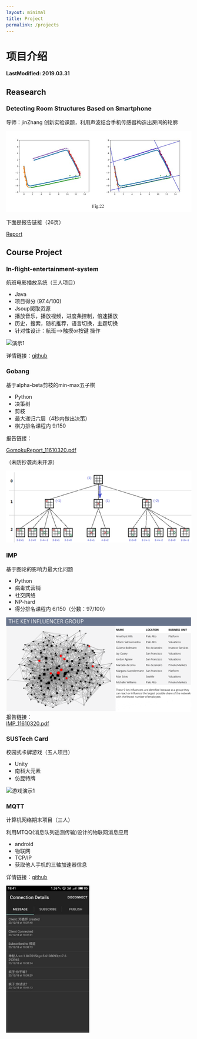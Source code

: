 ```yaml
---
layout: minimal
title: Project
permalink: /projects
---
```

# 项目介绍

#### LastModified: 2019.03.31​

## Reasearch

### Detecting Room Structures Based on Smartphone

导师：jinZhang
创新实验课题，利用声波结合手机传感器构造出房间的轮廓

![mapping](mapping.jpg)

下面是报告链接（26页）

[<u>Report</u>](https://drive.google.com/open?id=1sJjOHRu13W4VcdquQ91LaJSBAstT52Um)

## Course Project

### In-flight-entertainment-system

航班电影播放系统（三人项目）

- Java
- 项目得分 (97.4/100)
- Jsoup爬取资源
- 播放音乐，播放视频，进度条控制，倍速播放
- 历史，搜索，随机推荐，语言切换，主题切换
- 针对性设计：航班-->触摸or按键 操作



<div>
  <img src="javaFX-1.gif" alt="演示1">
</div>




详情链接：[<u>github</u>](https://github.com/XinhhD/java2_Project_MoviePlayer)





### Gobang

基于alpha-beta剪枝的min-max五子棋

- Python
- 决策树
- 剪枝
- 最大递归六层（4秒内做出决策）
- 棋力排名课程内 9/150

报告链接：

<div>
 <a href="GomokuReport_11610320.pdf"> <u>GomokuReport_11610320.pdf</u></a>
</div>

（未防抄袭尚未开源）

<div>
  <img src="α-belta剪.png" alt="α-belta剪">
</div>




### IMP

基于图论的影响力最大化问题

- Python
- 病毒式营销
- 社交网络
- NP-hard
- 得分排名课程内 6/150（分数：97/100）

<div>
  <img src="IMP.png" alt="imp">
</div>
报告链接：

<div>
 <a href="IMP_11610320.pdf"> <u>IMP_11610320.pdf </u></a>
</div>




### SUSTech Card

校园式卡牌游戏（五人项目）

- Unity
- 南科大元素
- 仿昆特牌

<div>
  <img src="cardGame.gif" alt="游戏演示1">
</div>




### MQTT

计算机网络期末项目（三人）

利用MTQQ(消息队列遥测传输)设计的物联网消息应用

- android
- 物联网
- TCP/IP
- 获取他人手机的三轴加速器信息

详情链接：[<u>github</u>](https://github.com/XinhhD/Mqtt)

<div>
  <img src="MQTT.jpg" alt="MQTT" height="400dp">
</div>

